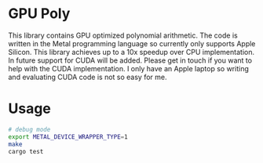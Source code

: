# GPU Poly

This library contains GPU optimized polynomial arithmetic. The code is written in the Metal programming language so currently only supports Apple Silicon. This library achieves up to a 10x speedup over CPU implementation. In future support for CUDA will be added. Please get in touch if you want to help with the CUDA implementation. I only have an Apple laptop so writing and evaluating CUDA code is not so easy for me.

# Usage

```bash
# debug mode
export METAL_DEVICE_WRAPPER_TYPE=1
make
cargo test
```
